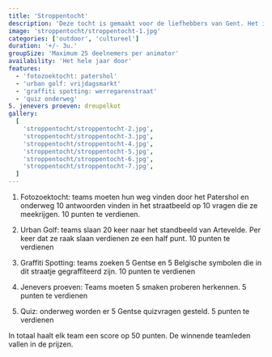 ```yaml
---
title: 'Stroppentocht'
description: 'Deze tocht is gemaakt voor de liefhebbers van Gent. Het is een tocht door de binnenstad van Gent met opdrachten en activiteiten.'
image: 'stroppentocht/stroppentocht-1.jpg'
categories: ['outdoor', 'cultureel']
duration: '+/- 3u.'
groupSize: 'Maximum 25 deelnemers per animator'
availability: 'Het hele jaar door'
features:
  - 'fotozoektocht: patershol'
  - 'urban golf: vrijdagsmarkt'
  - 'graffiti spotting: werregarenstraat'
  - 'quiz onderweg'
5. jenevers proeven: dreupelkot
gallery:
  [
    'stroppentocht/stroppentocht-2.jpg',
    'stroppentocht/stroppentocht-3.jpg',
    'stroppentocht/stroppentocht-4.jpg',
    'stroppentocht/stroppentocht-5.jpg',
    'stroppentocht/stroppentocht-6.jpg',
    'stroppentocht/stroppentocht-7.jpg',
  ]
---
```


1. Fotozoektocht: teams moeten hun weg vinden door het Patershol en onderweg 10 antwoorden vinden in het straatbeeld op 10 vragen die ze meekrijgen. 10 punten te verdienen.

2. Urban Golf: teams slaan 20 keer naar het standbeeld van Artevelde. Per keer dat ze raak slaan verdienen ze een half punt. 10 punten te verdienen

3. Graffiti Spotting: teams zoeken 5 Gentse en 5 Belgische symbolen die in dit straatje gegraffiteerd zijn. 10 punten te verdienen

4. Jenevers proeven: Teams moeten 5 smaken proberen herkennen. 5 punten te verdienen

5. Quiz: onderweg worden er 5 Gentse quizvragen gesteld. 5 punten te verdienen

In totaal haalt elk team een score op 50 punten. De winnende teamleden vallen in de prijzen.
